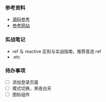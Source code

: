 ### 参考资料

- [源码参考](https://github.com/arco-design/arco-design-pro-vue)
- [参考网站](https://pure-admin-thin.netlify.app/#/login)

### 实战笔记

- ref 与 reactive 区别与实战指南，推荐首选 ref
- .etc

### 待办事项

- [ ] 添加登录页面
- [ ] 模式切换，黑夜白天
- [ ] 图标组件
